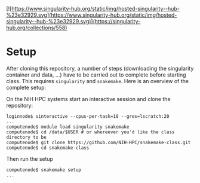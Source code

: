 [![https://www.singularity-hub.org/static/img/hosted-singularity--hub-%23e32929.svg](https://www.singularity-hub.org/static/img/hosted-singularity--hub-%23e32929.svg)](https://singularity-hub.org/collections/558) 

Setup
================================================================================

After cloning this repository, a number of steps (downloading the singularity
container and data, ...) have to be carried out to complete before starting
class. This requires `singularity` and `snakemake`. Here is an overview of the
complete setup:

On the NIH HPC systems start an interactive session and clone the repository:
```
loginnode$ sinteractive --cpus-per-task=10 --gres=lscratch:20
...
computenode$ module load singularity snakemake
computenode$ cd /data/$USER # or whereever you'd like the class directory to be
computenode$ git clone https://github.com/NIH-HPC/snakemake-class.git
computenode$ cd snakemake-class
```

Then run the setup
```
computenode$ snakemake setup
...
```

